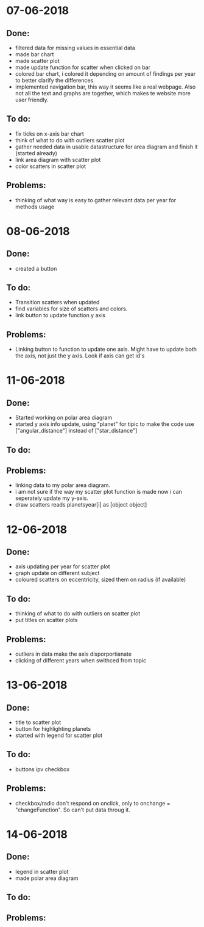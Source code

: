 # 07-06-2018

## Done:
- filtered data for missing values in essential data
- made bar chart
- made scatter plot
- made update function for scatter when clicked on bar
- colored bar chart, i colored it depending on amount of findings per year to better clarify the differences. 
- implemented navigation bar, this way it seems like a real webpage. Also not all the text and graphs are together, which makes te website more user friendly. 

## To do:
- fix ticks on x-axis bar chart
- think of what to do with outliers scatter plot
- gather needed data in usable datastructure for area diagram and finish it (started already)
- link area diagram with scatter plot
- color scatters in scatter plot

## Problems:
- thinking of what way is easy to gather relevant data per year for methods usage

# 08-06-2018

## Done:
- created a button

## To do:
- Transition scatters when updated
- find variables for size of scatters and colors.
- link button to update function y axis

## Problems:
- Linking button to function to update one axis. Might have to update both the axis, not just the y axis. Look if axis can get id's

# 11-06-2018

## Done:
- Started working on polar area diagram
- started y axis info update, using "planet" for tipic to make the code use ["angular_distance"] instead of ["star_distance"]

## To do:


## Problems:
- linking data to my polar area diagram. 
- i am not sure if the way my scatter plot function is made now i can seperately update my y-axis. 
- draw scatters reads planetsyear[i] as [object object]

# 12-06-2018
## Done:
- axis updating per year for scatter plot
- graph update on different subject
- coloured scatters on eccentricity, sized them on radius (if available)

## To do:
- thinking of what to do with outliers on scatter plot
- put titles on scatter plots

## Problems: 
- outliers in data make the axis disporportianate
- clicking of different years when swithced from topic

# 13-06-2018
## Done:
- title to scatter plot
- button for highlighting planets
- started with legend for scatter plot

## To do:
- buttons ipv checkbox

## Problems:
- checkbox/radio don't respond on onclick, only to onchange = "changeFunction". So can't put data throug it. 

# 14-06-2018
## Done:
- legend in scatter plot
- made polar area diagram

## To do:

## Problems: 

